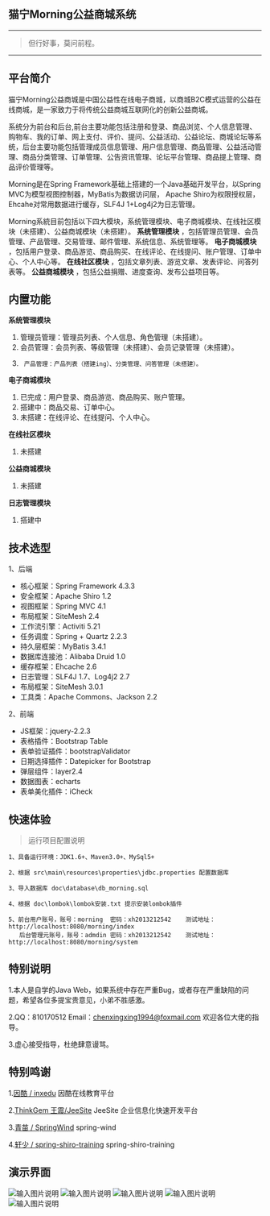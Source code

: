 ##  猫宁Morning公益商城系统

------------------------------------------------

> 但行好事，莫问前程。

------------------------------------------------
## 平台简介

猫宁Morning公益商城是中国公益性在线电子商城，以商城B2C模式运营的公益在线商城，是一家致力于将传统公益商城互联网化的创新公益商城。

系统分为前台和后台,前台主要功能包括注册和登录、商品浏览、个人信息管理、购物车、我的订单、网上支付、评价、提问、公益活动、公益论坛、商城论坛等系统，后台主要功能包括管理成员信息管理、用户信息管理、商品管理、公益活动管理、商品分类管理、订单管理、公告资讯管理、论坛平台管理、商品提上管理、商品评价管理等。 

Morning是在Spring Framework基础上搭建的一个Java基础开发平台，以Spring MVC为模型视图控制器，MyBatis为数据访问层，
Apache Shiro为权限授权层，Ehcahe对常用数据进行缓存，SLF4J 1+Log4j2为日志管理。

Morning系統目前包括以下四大模块，系统管理模块、电子商城模块、在线社区模块（未搭建）、公益商城模块（未搭建）。
 **系统管理模块** ，包括管理员管理、会员管理、产品管理、交易管理、邮件管理、系统信息、系统管理等。
 **电子商城模块** ，包括用户登录、商品游览、商品购买、在线评论、在线提问、账户管理、订单中心、个人中心等。
 **在线社区模块** ，包括文章列表、游览文章、发表评论、问答列表等。
 **公益商城模块** ，包括公益捐赠、进度查询、发布公益项目等。

## 内置功能

 **系统管理模块**
1.	管理员管理：管理员列表、个人信息、角色管理（未搭建）。
2.	会员管理：会员列表、等级管理（未搭建）、会员记录管理（未搭建）。
3.      产品管理：产品列表（搭建ing）、分类管理、问答管理（未搭建）。

 **电子商城模块**
1.	已完成：用户登录、商品游览、商品购买、账户管理。
2.	搭建中：商品交易、订单中心。
3.	未搭建：在线评论、在线提问、个人中心。

 **在线社区模块** 
1.	未搭建

 **公益商城模块** 
1.	未搭建

 **日志管理模块** 
1.	搭建中


## 技术选型

1、后端

* 核心框架：Spring Framework 4.3.3
* 安全框架：Apache Shiro 1.2
* 视图框架：Spring MVC 4.1
* 布局框架：SiteMesh 2.4
* 工作流引擎：Activiti 5.21
* 任务调度：Spring + Quartz 2.2.3
* 持久层框架：MyBatis 3.4.1
* 数据库连接池：Alibaba Druid 1.0
* 缓存框架：Ehcache 2.6
* 日志管理：SLF4J 1.7、Log4j2 2.7
* 布局框架：SiteMesh 3.0.1 
* 工具类：Apache Commons、Jackson 2.2

2、前端

* JS框架：jquery-2.2.3
* 表格插件：Bootstrap Table
* 表单验证插件：bootstrapValidator
* 日期选择插件：Datepicker for Bootstrap
* 弹层组件：layer2.4
* 数据图表：echarts
* 表单美化插件：iCheck

## 快速体验


> 运行项目配置说明

```
1、具备运行环境：JDK1.6+、Maven3.0+、MySql5+

2、根据 src\main\resources\properties\jdbc.properties 配置数据库

3、导入数据库 doc\database\db_morning.sql

4、根据 doc\lombok\lombok安装.txt 提示安装lombok插件

5、前台用户账号，账号：morning  密码：xh2013212542    测试地址：http://localhost:8080/morning/index
   后台管理元账号，账号：admdin 密码：xh2013212542    测试地址：http://localhost:8080/morning/system

```

## 特别说明

1.本人是自学的Java Web，如果系统中存在严重Bug，或者存在严重缺陷的问题，希望各位多提宝贵意见，小弟不胜感激。

2.QQ：810170512  Email：<chenxingxing1994@foxmail.com>  欢迎各位大佬的指导。

3.虚心接受指导，杜绝肆意谩骂。



## 特别鸣谢

1.[因酷 / inxedu](https://git.oschina.net/inxeduopen/inxedu)   因酷在线教育平台

2.[ThinkGem 王震/JeeSite](https://git.oschina.net/thinkgem/jeesite)   JeeSite 企业信息化快速开发平台

3.[青苗 / SpringWind](https://git.oschina.net/juapk/SpringWind)   spring-wind

4.[轩少 / spring-shiro-training](https://git.oschina.net/wangzhixuan/spring-shiro-training)   spring-shiro-training

## 演示界面

![输入图片说明](http://git.oschina.net/uploads/images/2016/1107/001913_2396bb4f_755773.png "前台登陆界面")
![输入图片说明](http://git.oschina.net/uploads/images/2016/1107/002154_c7600f3c_755773.png "前台首页")
![输入图片说明](http://git.oschina.net/uploads/images/2016/1107/002342_d58db7c0_755773.png "商品显示界面")
![输入图片说明](http://git.oschina.net/uploads/images/2016/1107/002717_a03a5a3c_755773.png "后台登录界面")
![输入图片说明](http://git.oschina.net/uploads/images/2016/1107/003030_9d1c798f_755773.png "后台主界面")